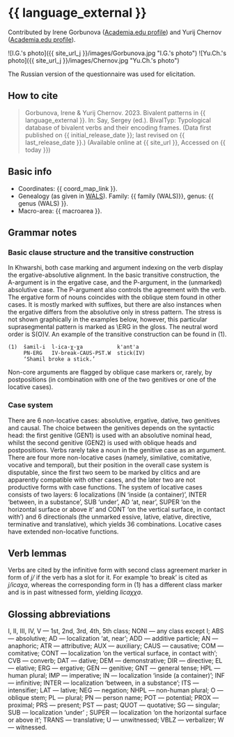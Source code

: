 # {{ language_external }}
Contributed by Irene Gorbunova ([Academia.edu profile](https://rggu.academia.edu/IreneGorbunova)) and Yurij Chernov ([Academia.edu profile](https://independent.academia.edu/AllisterRight)).

![I.G.'s photo]({{ site_url_j }}/images/Gorbunova.jpg "I.G.'s photo")
![Yu.Ch.'s photo]({{ site_url_j }}/images/Chernov.jpg "Yu.Ch.'s photo")

The Russian version of the questionnaire was used for elicitation. 

## How to cite
> Gorbunova, Irene & Yurij Chernov. 2023. Bivalent patterns in {{ language_external }}. 
> In: Say, Sergey (ed.). BivalTyp: 
> Typological database of bivalent verbs and their encoding frames. 
> (Data first published on {{ initial_release_date }}; last revised on {{ last_release_date }}.) 
> (Available online at {{ site_url }}, Accessed on {{ today }})

## Basic info
- Coordinates: {{ coord_map_link }}.
- Genealogy (as given in [WALS](https://wals.info/)). Family: {{ family (WALS)}}, genus: {{ genus (WALS) }}.
- Macro-area: {{ macroarea }}. 

## Grammar notes
### Basic clause structure and the transitive construction
In Khwarshi, both case marking and argument indexing on the verb display the ergative-absolutive alignment. In the basic transitive construction, the A-argument is in the ergative case, and the P-argument, in the (unmarked) absolutive case. The P-argument also controls the agreement with the verb. The ergative form of nouns coincides with the oblique stem found in other cases. It is mostly marked with suffixes, but there are also instances when the ergative differs from the absolutive only in stress pattern. The stress is not shown graphically in the examples below, however, this particular suprasegmental pattern is marked as \ERG in the gloss. The neutral word order is S(O)V. An example of the transitive construction can be found in (1). 

```
(1)  šamil-i  l-ica-χ-χa           k'ant'a
     PN-ERG   IV-break-CAUS-PST.W  stick(IV)
     ‘Shamil broke a stick.’
```

Non-core arguments are flagged by oblique case markers or, rarely, by postpositions (in combination with one of the two genitives or one of the locative cases).

### Case system
There are 6 non-locative cases: absolutive, ergative, dative, two genitives and causal. The choice between the genitives depends on the syntactic head: the first genitive (GEN1) is used with an absolutive nominal head, whilst the second genitive (GEN2) is used with oblique heads and postpositions. Verbs rarely take a noun in the genitive case as an argument. There are four more non-locative cases (namely, similative, comitative, vocative and temporal), but their position in the overall case system is disputable, since the first two seem to be marked by clitics and are apparently compatible with other cases, and the later two are not productive forms with case functions. The system of locative cases consists of two layers: 6 localizations (IN ‘inside (a container)’, INTER ‘between, in a substance’, SUB ‘under’, AD ‘at, near’, SUPER ‘on the horizontal surface or above it’ and CONT ‘on the vertical surface, in contact with’) and 6 directionals (the unmarked essive, lative, elative, directive, terminative and translative), which yields 36 combinations. Locative cases have extended non-locative functions.

## Verb lemmas
Verbs are cited by the infinitive form with second class agreement marker in form of *j/* if the verb has a slot for it. For example ‘to break’ is cited as *j/icaχa*, whereas the corresponding form in (1) has a different class marker and is in past witnessed form, yielding *licaχχa*.

## Glossing abbreviations
I, II, III, IV, V — 1st, 2nd, 3rd, 4th, 5th class; NONI — any class except I; ABS — absolutive; AD — localization ‘at, near’; ADD — additive particle; AN — anaphoric; ATR — attributive; AUX — auxiliary; CAUS — causative; COM — comitative; CONT — localization ‘on the vertical surface, in contact with’; CVB — converb; DAT — dative; DEM — demonstrative; DIR — directive; EL — elative; ERG — ergative; GEN — genitive; GNT — general tense; HPL — human plural; IMP — imperative; IN — localization ‘inside (a container)’; INF — infinitive; INTER — localization ‘between, in a substance’; ITS — intensifier; LAT — lative; NEG — negation; NHPL — non-human plural; O — oblique stem; PL — plural; PN — person name; POT — potential; PROX — proximal; PRS — present; PST — past; QUOT — quotative; SG — singular; SUB — localization ‘under’ ; SUPER — localization ‘on the horizontal surface or above it’; TRANS — translative; U — unwitnessed; VBLZ — verbalizer; W — witnessed.  


